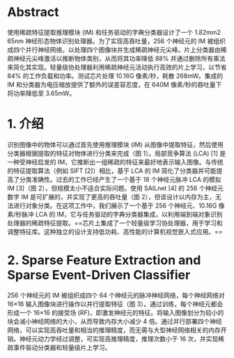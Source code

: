 # Abstract
使用稀疏特征提取推理模块 (IM) 和任务驱动的字典分类器设计了一个 1.82mm2 65nm 神经形态物体识别处理器。为了实现高吞吐量，256 个神经元的 IM 被组织成四个并行神经网络，以处理四个图像块并生成稀疏神经元尖峰。片上分类器由稀疏神经元尖峰激活以推断物体类别，从而将其功率降低 88% 并通过删除所有乘法来简化其实现。轻量级协处理器利用稀疏神经元活动执行高效的片上学习，以节省 84% 的工作负载和功率。测试芯片处理 10.16G 像素/秒，耗散 268mW。集成的 IM 和分类器为电压缩放提供了额外的误差容忍度，在 640M 像素/秒的吞吐量下将功率降低至 3.65mW。

# 1. 介绍
识别图像中的物体可以通过首先使用推理模块 (IM) 从图像中提取特征，然后使用分类器根据提取的特征对物体进行分类来完成（图 1）。局部竞争算法 (LCA) [1] 是一种受神经启发的 IM，它推断出一组稀疏的特征来最好地表示输入图像。与传统的特征提取算法（例如 SIFT [2]）相比，基于 LCA 的 IM 简化了分类器并可能提高了分类准确性。过去的工作已经产生了一个基于 18 个神经元脉冲 LCA 的模拟 IM [3]（图 2），但规模太小不适合实际问题。使用 SAILnet [4] 的 256 个神经元数字 IM 是可扩展的，并实现了更高的吞吐量（图 2），但该设计以内存为主，无法进行对象分类。在这项工作中，我们展示了一个基于 256 个神经元、10.16G 像素/秒脉冲 LCA 的 IM，它与任务驱动的字典分类器集成，以利用端到端对象识别处理器的稀疏特征提取。==芯片上集成了一个轻量级学习协处理器，用于学习和调整特征库。这种独立的设计支持低功耗、高性能的计算机视觉嵌入式应用。==

# 2. Sparse Feature Extraction and Sparse Event-Driven Classifier
256 个神经元的 IM 被组织成四个 64 个神经元的脉冲神经网络，每个神经网络对 16×16 输入图像块进行操作以并行提取特征（图 3）。通过训练，每个神经元都会形成一个 16×16 的接受场 (RF)，即激发神经元的特征。将输入图像划分为较小的块会减小神经网络的大小，从而导致内存大小减少 4 倍。通过并行部署四个神经网络，可以实现高吞吐量和相当的推理精度，而无需与大型神经网络相关的内存开销。神经元动力学经过调整，可实现高推理精度，推理次数小于 16 次，并实现稀疏事件驱动分类器和轻量级片上学习。

